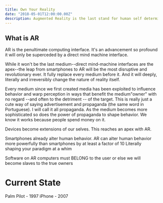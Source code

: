 ```yaml
---
title: Own Your Reality
date: "2018-05-01T12:00:00.00Z"
description: Augmented Reality is the last stand for human self determination.
---
```


## What is AR
AR is the penultimate computing interface. It's an advancement so profound it will only be superceded by a direct mind machine interface.

While it won't be the last medium--direct mind-machine interfaces are the apex--the leap from smartphones to AR will be the most disruptive and revolutionary ever. It fully replace every medium before it. And it will deeply, literally and irreversibly change the nature of reality itself.

Every medium since we first created media has been exploited to influence behavior and warp perception in ways that benefit the medium"owner" with no regard --and often to the detriment -- of the target. This is really just a cute way of saying advertisement and propaganda (the same word in Portuguese). I will call it all propaganda.
As the medium becomes more sophisticated so does the power of propaganda to shape behavior. We know it works because people spend money on it.

Devices become extensions of our selves. This reaches an apex with AR.

Smartphones already alter human behavior. AR can alter human behavior more powerfully than smartphones by at least a factor of 10
Literally shaping your paradigm at a whim

Software on AR computers must BELONG to the user or else we will become slaves to the true owners

# Current State
Palm Pilot - 1997
iPhone - 2007

